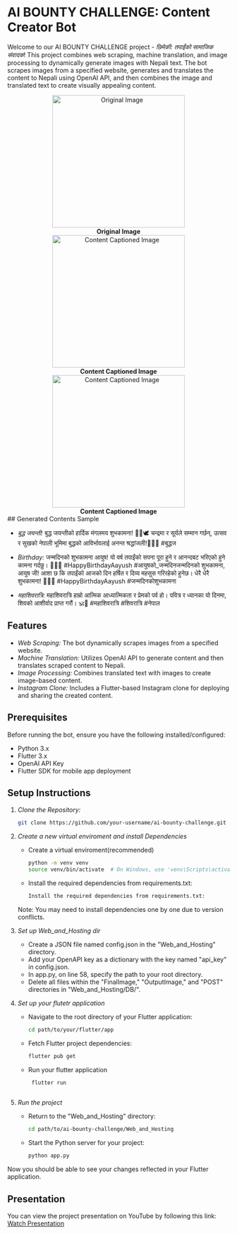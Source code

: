 # AI BOUNTY CHALLENGE: Content Creator Bot

Welcome to our AI BOUNTY CHALLENGE project - *छिमेकी: तपाईंको सामाजिक संवादक*! This project combines web scraping, machine translation, and image processing to dynamically generate images with Nepali text. The bot scrapes images from a specified website, generates and translates the content to Nepali using OpenAI API, and then combines the image and translated text to create visually appealing content.

<div align="center">
    <div style="display: inline-block; text-align: center;">
        <img src="https://github.com/zeus0911/AI_BOUNTY_TEAM_CHIMEKI/assets/112919863/c033dc53-32d5-46fc-8c8e-215019286c56" width="300" alt="Original Image">
        <br>
        <strong>Original Image</strong>
    </div>
    <div style="display: inline-block; text-align: center;">
        <img src="https://github.com/zeus0911/AI_BOUNTY_TEAM_CHIMEKI/assets/112919863/cb5fca6e-2b0e-4a47-9095-e2d41989a74d" width="300" alt="Content Captioned Image">
        <br>
        <strong>Content Captioned Image</strong>
    </div>

<div style="display: inline-block; text-align: center;">
        <img src="https://github.com/zeus0911/AI_BOUNTY_TEAM_CHIMEKI/assets/112919863/de478e0d-03bc-4e94-962d-67f9705d3fa7" width="300" alt="Content Captioned Image">
        <br>
        <strong>Content Captioned Image</strong>
    </div>
</div>
## Generated Contents Sample

- *बुद्ध जयन्ती:* बुद्ध जयन्तीको हार्दिक मंगलमय शुभकामना! 🙏🌸🕊️ चन्द्रमा र सूर्यले सम्मान गर्छन्, उत्सव र सुखको नेपाली भूमिमा बुद्धको आविर्भावलाई अनन्त श्रद्धांजली!🌟✨🌼 #बुद्धज

- *Birthday:* जन्मदिनको शुभकामना आयुष! यो वर्ष तपाईंको सपना पूरा हुने र आनन्दबट भरिएको हुने कामना गर्दछु। 🎉🎂🎁 #HappyBirthdayAayush #आयुषको_जन्मदिनजन्मदिनको शुभकामना, आयुष जी! आशा छ कि तपाईंको आजको दिन हर्षित र दिव्य महसुस गरिरहेको हुनेछ। धेरै धेरै शुभकामना! 💐🎉🎂 #HappyBirthdayAayush #जन्मदिनकोशुभकामना

- *महाशिवरात्रि:* महाशिवरात्रि हाम्रो आत्मिक आध्यात्मिकता र प्रेमको पर्व हो। पवित्र र ध्यानका यो दिनमा, शिवको आशीर्वाद प्राप्त गरौं। 🕉️💫 #महाशिवरात्रि #शिवरात्रि #नेपाल

## Features

- *Web Scraping:* The bot dynamically scrapes images from a specified website.
- *Machine Translation:* Utilizes OpenAI API to generate content and then translates scraped content to Nepali.
- *Image Processing:* Combines translated text with images to create image-based content.
- *Instagram Clone:* Includes a Flutter-based Instagram clone for deploying and sharing the created content.

## Prerequisites

Before running the bot, ensure you have the following installed/configured:

- Python 3.x
- Flutter 3.x
- OpenAI API Key
- Flutter SDK for mobile app deployment

## Setup Instructions

1. *Clone the Repository:*
   ```bash
   git clone https://github.com/your-username/ai-bounty-challenge.git


2. *Create a new virtual enviroment and install Dependencies*
    - Create a virtual enviroment(recommended)
        ```bash
        python -m venv venv
        source venv/bin/activate  # On Windows, use 'venv\Scripts\activate'
    - Install the required dependencies from requirements.txt:
        ```bash
        Install the required dependencies from requirements.txt:
    Note: You may need to install dependencies one by one due to version conflicts.


 3. *Set up Web_and_Hosting dir*
    - Create a JSON file named config.json in the "Web_and_Hosting" directory.
    - Add your OpenAPI key as a dictionary with the key named "api_key" in config.json.
    - In app.py, on line 58, specify the path to your root directory.
    - Delete all files within the "FinalImage," "OutputImage," and "POST" directories in "Web_and_Hosting/DB/".

4. *Set up your flutetr application*
    - Navigate to the root directory of your Flutter application:
       ```bash
       cd path/to/your/flutter/app
    - Fetch Flutter project dependencies:
        ```bash
        flutter pub get
    - Run your flutter application
      ```bash
       flutter run
    
5. *Run the project*
    - Return to the "Web_and_Hosting" directory:
       ```bash
       cd path/to/ai-bounty-challenge/Web_and_Hosting
    - Start the Python server for your project:
        ```bash
        python app.py
   

Now you should be able to see your changes reflected in your Flutter application.

## Presentation

You can view the project presentation on YouTube by following this link: [Watch Presentation](https://www.youtube.com/watch?v=4YJSEruu4J0)

